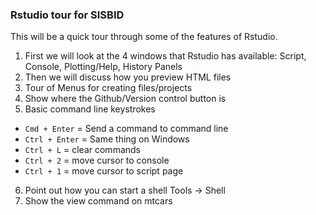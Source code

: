 ### Rstudio tour for SISBID

This will be a quick tour through some of the features of Rstudio. 

1. First we will look at the 4 windows that Rstudio has available: Script, Console, Plotting/Help, History Panels
2. Then we will discuss how you preview HTML files
3. Tour of Menus for creating files/projects
4. Show where the Github/Version control button is
5. Basic command line keystrokes 
  * `Cmd + Enter` =  Send a command to command line
  * `Ctrl + Enter` = Same thing on Windows
  * `Ctrl + L` = clear commands
  * `Ctrl + 2` = move cursor to console
  * `Ctrl + 1` = move cursor to script page
6. Point out how you can start a shell Tools -> Shell
7. Show the view command on mtcars



